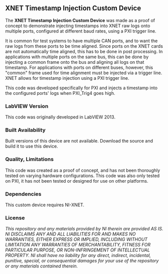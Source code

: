 ## XNET Timestamp Injection Custom Device ##

The **XNET Timestamp Injection Custom Device** was made as a proof of concept to demonstrate injecting timestamps into XNET raw logs onto multiple ports, configured at different baud rates, using a PXI trigger line. 

It is common for test systems to have multiple CAN ports, and to want the raw logs from these ports to be time aligned. Since ports on the XNET cards are not automatically time aligned, this has to be done in post processing. In applications with multiple ports on the same bus, this can be done by injecting a common frame onto the bus and aligning all logs on that timestamp. For applications with ports on different buses, however, this "common" frame used for time alignment must be injected via a trigger line. XNET allows for timestamp injection using a PXI trigger line. 

This code was developed specifically for PXI and injects a timestamp into the configured ports' logs when PXI_Trig4 goes high. 

### LabVIEW Version ###

This code was originally developed in LabVIEW 2013.

### Built Availability ###

Built versions of this device are not available. Download the source and build it to use this device.

### Quality, Limitations ###

This code was created as a proof of concept, and has not been thoroughly tested on varying hardware configurations. This code was also only tested on PXI, it has not been tested or designed for use on other platforms. 

### Dependencies ###

This custom device requires NI-XNET.

### License ###

*This repository and any materials provided by NI therein are provided AS IS. NI DISCLAIMS ANY AND ALL LIABILITIES FOR AND MAKES NO WARRANTIES, EITHER EXPRESS OR IMPLIED, INCLUDING WITHOUT LIMITATION ANY WARRANTIES OF MERCHANTABILITY, FITNESS FOR  PARTICULAR PURPOSE, OR NON-INFRINGEMENT OF INTELLECTUAL PROPERTY. NI shall have no liability for any direct, indirect, incidental, punitive, special, or consequential damages for your use of the repository or any materials contained therein.*